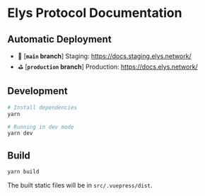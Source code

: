 # Elys Protocol Documentation

## Automatic Deployment

- 🧪 [**`main` branch**] Staging: https://docs.staging.elys.network/
- ⛳️ [**`production` branch**] Production: https://docs.elys.network/

## Development

```bash
# Install dependencies
yarn

# Running in dev mode
yarn dev
```

## Build

```bash
yarn build
```

The built static files will be in `src/.vuepress/dist`.
